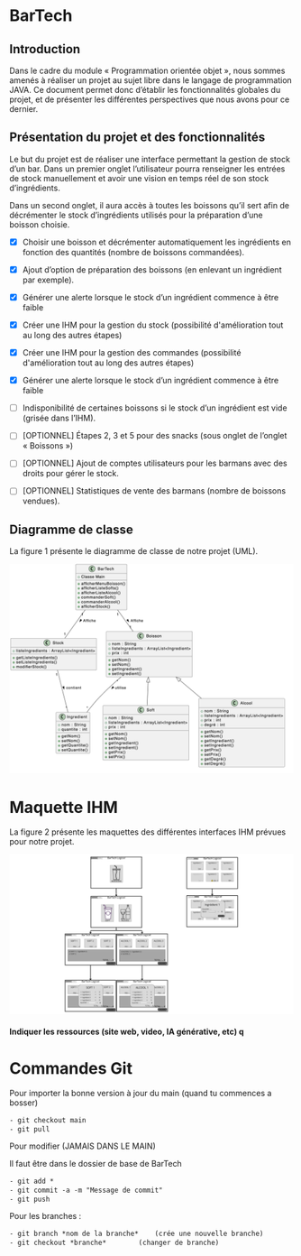 # BarTech

## Introduction

Dans le cadre du module « Programmation orientée objet », nous sommes amenés à réaliser un projet au sujet libre dans le langage de programmation JAVA. 
Ce document permet donc d’établir les fonctionnalités globales du projet, et de présenter les différentes perspectives que nous avons pour ce dernier.

## Présentation du projet et des fonctionnalités

Le but du projet est de réaliser une interface permettant la gestion de stock d’un bar. Dans un premier onglet l’utilisateur pourra renseigner les entrées de stock manuellement et avoir une vision en temps réel de son stock d’ingrédients. 

Dans un second onglet, il aura accès à toutes les boissons qu’il sert afin de décrémenter le stock d’ingrédients utilisés pour la préparation d’une boisson choisie.


- [x] 	Choisir une boisson et décrémenter automatiquement les ingrédients en fonction des quantités (nombre de boissons commandées).
- [x] 	Ajout d’option de préparation des boissons (en enlevant un ingrédient par exemple).



- [x] 	Générer une alerte lorsque le stock d’un ingrédient commence à être faible
- [x] 	Créer une IHM pour la gestion du stock (possibilité d'amélioration tout au long des autres étapes)
- [x] 	Créer une IHM pour la gestion des commandes (possibilité d'amélioration tout au long des autres étapes)
- [x] 	Générer une alerte lorsque le stock d’un ingrédient commence à être faible
- [ ] 	Indisponibilité de certaines boissons si le stock d’un ingrédient est vide (grisée dans l’IHM).
- [ ] 	[OPTIONNEL] Étapes 2, 3 et 5 pour des snacks (sous onglet de l’onglet « Boissons »)
- [ ] 	[OPTIONNEL] Ajout de comptes utilisateurs pour les barmans avec des droits pour gérer le stock.
- [ ] 	[OPTIONNEL] Statistiques de vente des barmans (nombre de boissons vendues).

## Diagramme de classe

La figure 1 présente le diagramme de classe de notre projet (UML).

![Diagramme UML](./img/DiagrammeClasse.png)

# Maquette IHM

La figure 2 présente les maquettes des différentes interfaces IHM prévues pour notre projet.

![Maquette IHM](./img/IHM.png)

#### Indiquer les ressources (site web, video, IA générative, etc) q

# Commandes Git

Pour importer la bonne version à jour du main (quand tu commences a bosser)

	- git checkout main
	- git pull

Pour modifier (JAMAIS DANS LE MAIN)

Il faut être dans le dossier de base de BarTech

 	- git add *
 	- git commit -a -m "Message de commit"
 	- git push

Pour les branches :

 	- git branch *nom de la branche* 	(crée une nouvelle branche)
 	- git checkout *branche*		(changer de branche)